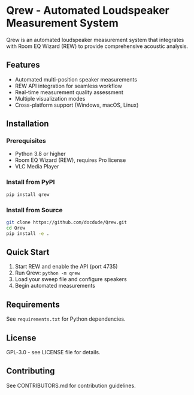 # Qrew - Automated Loudspeaker Measurement System

Qrew is an automated loudspeaker measurement system that integrates with Room EQ Wizard (REW) to provide comprehensive acoustic analysis.

## Features

- Automated multi-position speaker measurements
- REW API integration for seamless workflow
- Real-time measurement quality assessment
- Multiple visualization modes
- Cross-platform support (Windows, macOS, Linux)

## Installation

### Prerequisites
- Python 3.8 or higher
- Room EQ Wizard (REW), requires Pro license
- VLC Media Player

### Install from PyPI
```bash
pip install qrew
```

### Install from Source
```bash
git clone https://github.com/docdude/Qrew.git
cd Qrew
pip install -e .
```

## Quick Start

1. Start REW and enable the API (port 4735)
2. Run Qrew: `python -m qrew`
3. Load your sweep file and configure speakers
4. Begin automated measurements

## Requirements

See `requirements.txt` for Python dependencies.

## License

GPL-3.0 - see LICENSE file for details.

## Contributing

See CONTRIBUTORS.md for contribution guidelines.
